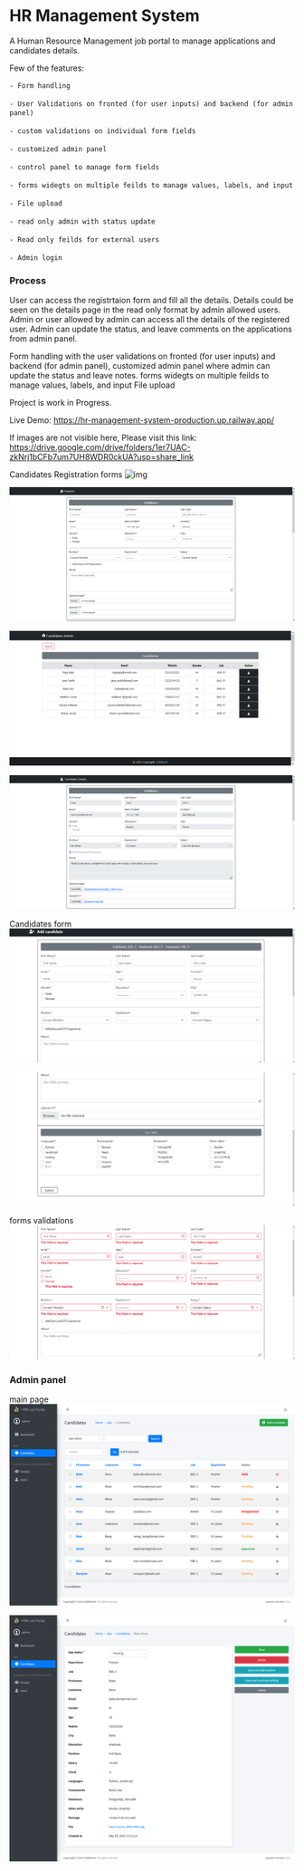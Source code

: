 # HR Management System

A Human Resource Management job portal to manage applications and candidates details.

Few of the features:

    - Form handling 

    - User Validations on fronted (for user inputs) and backend (for admin panel) 

    - custom validations on individual form fields 

    - customized admin panel

    - control panel to manage form fields

    - forms widegts on multiple feilds to manage values, labels, and input

    - File upload

    - read only admin with status update

    - Read only feilds for external users
    
    - Admin login


### Process
User can access the registrtaion form and fill all the details. 
Details could be seen on the details page in the read only format by admin allowed users.
Admin or user allowed by admin can access all the details of the registered user.
Admin can update the status, and leave comments on the applications from admin panel.

Form handling with the user validations on fronted (for user inputs) and backend (for admin panel), 
customized admin panel where admin can update the status and leave notes.
forms widegts on multiple feilds to manage values, labels, and input
File upload

Project is work in Progress.


Live Demo: https://hr-management-system-production.up.railway.app/


If images are not visible here, Please visit this link:
https://drive.google.com/drive/folders/1er7UAC-zkNrj1bCFb7um7UH8WDR0ckUA?usp=share_link


Candidates Registration forms
![img](https://drive.google.com/file/d/1uJQxPN4Oiwn8LvYim-3MKuTgIBXXiWGN/view?usp=share_link)

![img](https://github.com/Siddharthbadal/HR-Management-System/blob/main/screenshots/register-form-1.png?raw=true)


![img](https://github.com/Siddharthbadal/HR-Management-System/blob/main/screenshots/candidates-list.png?raw=true)

![img](https://github.com/Siddharthbadal/HR-Management-System/blob/main/screenshots/candidates-details.png?raw=true)

Candidates form
![img](https://github.com/Siddharthbadal/HR-Management-System/blob/main/screenshots/user-form1.png?raw=true)

![img](https://github.com/Siddharthbadal/HR-Management-System/blob/main/screenshots/user-form2.png?raw=true)

forms validations
![img](https://github.com/Siddharthbadal/HR-Management-System/blob/main/screenshots/form-validation.png?raw=true)


### Admin panel
main page
![img](https://github.com/Siddharthbadal/HR-Management-System/blob/main/screenshots/admin-panel1.png?raw=true)

![img](https://github.com/Siddharthbadal/HR-Management-System/blob/main/screenshots/admin-panel2.png?raw=true)



